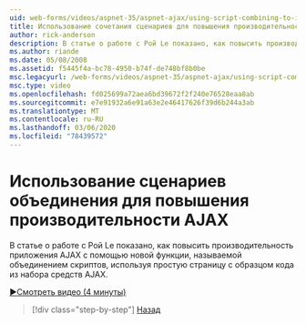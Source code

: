 ```yaml
---
uid: web-forms/videos/aspnet-35/aspnet-ajax/using-script-combining-to-improve-ajax-performance
title: Использование сочетания сценариев для повышения производительности AJAX | Документация Майкрософт
author: rick-anderson
description: В статье о работе с Рой Le показано, как повысить производительность приложения AJAX с помощью новой функции, называемой объединением скриптов, используя простую страницу с SAMP...
ms.author: riande
ms.date: 05/08/2008
ms.assetid: f5445f4a-bc78-4950-b74f-de748bf8b0be
msc.legacyurl: /web-forms/videos/aspnet-35/aspnet-ajax/using-script-combining-to-improve-ajax-performance
msc.type: video
ms.openlocfilehash: fd025699a72aea6bd39672f2f240e76528eaa8ab
ms.sourcegitcommit: e7e91932a6e91a63e2e46417626f39d6b244a3ab
ms.translationtype: MT
ms.contentlocale: ru-RU
ms.lasthandoff: 03/06/2020
ms.locfileid: "78439572"
---
```

# <a name="using-script-combining-to-improve-ajax-performance"></a>Использование сценариев объединения для повышения производительности AJAX

В статье о работе с Рой Le показано, как повысить производительность приложения AJAX с помощью новой функции, называемой объединением скриптов, используя простую страницу с образцом кода из набора средств AJAX.

[&#9654;Смотреть видео (4 минуты)](https://channel9.msdn.com/Blogs/ASP-NET-Site-Videos/using-script-combining-to-improve-ajax-performance)

> [!div class="step-by-step"]
> [Назад](introduction-to-aspnet-ajax-history.md)
